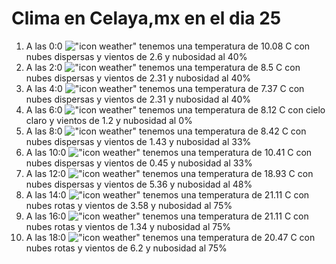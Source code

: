 # Clima en Celaya,mx en el dia 25

1. A las 0:0 !["icon weather"](http://openweathermap.org/img/w/03n.png) tenemos una temperatura de 10.08 C con nubes dispersas y  vientos de 2.6 y nubosidad al 40%
1. A las 2:0 !["icon weather"](http://openweathermap.org/img/w/03n.png) tenemos una temperatura de 8.5 C con nubes dispersas y  vientos de 2.31 y nubosidad al 40%
1. A las 4:0 !["icon weather"](http://openweathermap.org/img/w/03n.png) tenemos una temperatura de 7.37 C con nubes dispersas y  vientos de 2.31 y nubosidad al 40%
1. A las 6:0 !["icon weather"](http://openweathermap.org/img/w/01n.png) tenemos una temperatura de 8.12 C con cielo claro y  vientos de 1.2 y nubosidad al 0%
1. A las 8:0 !["icon weather"](http://openweathermap.org/img/w/03d.png) tenemos una temperatura de 8.42 C con nubes dispersas y  vientos de 1.43 y nubosidad al 33%
1. A las 10:0 !["icon weather"](http://openweathermap.org/img/w/03d.png) tenemos una temperatura de 10.41 C con nubes dispersas y  vientos de 0.45 y nubosidad al 33%
1. A las 12:0 !["icon weather"](http://openweathermap.org/img/w/03d.png) tenemos una temperatura de 18.93 C con nubes dispersas y  vientos de 5.36 y nubosidad al 48%
1. A las 14:0 !["icon weather"](http://openweathermap.org/img/w/04d.png) tenemos una temperatura de 21.11 C con nubes rotas y  vientos de 3.58 y nubosidad al 75%
1. A las 16:0 !["icon weather"](http://openweathermap.org/img/w/04d.png) tenemos una temperatura de 21.11 C con nubes rotas y  vientos de 1.34 y nubosidad al 75%
1. A las 18:0 !["icon weather"](http://openweathermap.org/img/w/04d.png) tenemos una temperatura de 20.47 C con nubes rotas y  vientos de 6.2 y nubosidad al 75%
